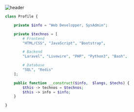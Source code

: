 ![header](https://capsule-render.vercel.app/api?type=waving&color=auto&height=220&section=header&text=Anas&fontSize=60&animation=fadeIn&fontAlignY=38&desc=Web%20Development%20%2F%20SysAdmin&descAlignY=51&descAlign=62)

```php
class Profile {

    private $info = "Web Developper, SysAdmin";

    private $technos = [
        # Frontend
        "HTML/CSS", "JavaScript", "Bootstrap",

        # Backend
        "Laravel", "Livewire", "PHP", "Python3", "Bash",

        # Database
        "SQL", "Redis"
    ];

    public function __construct($info,  $langs, $techs) {
        $this -> technos = $technos;
        $this -> info = $info;
    }

}
```
